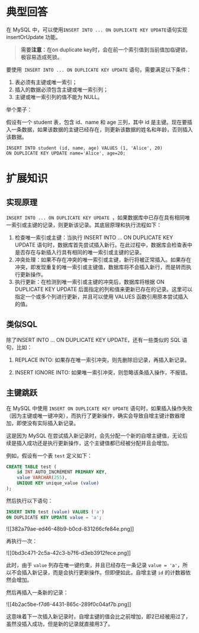 # 典型回答


在 MySQL 中，可以使用` INSERT INTO ... ON DUPLICATE KEY UPDATE `语句实现 insertOrUpdate 功能。



> <font style="color:rgb(33, 37, 41);">需要</font>**<font style="color:rgb(33, 37, 41);">注意</font>**<font style="color:rgb(33, 37, 41);">：在on duplicate key时，会在前一个索引值到当前值加临键锁，极容易造成死锁。</font>
>



要使用` INSERT INTO ... ON DUPLICATE KEY UPDATE` 语句，需要满足以下条件：

1. 表必须有主键或唯一索引；
2. 插入的数据必须包含主键或唯一索引列；
3. 主键或唯一索引列的值不能为 NULL。



举个栗子：



假设有一个 student 表，包含 id、name 和 age 三列，其中 id 是主键。现在要插入一条数据，如果该数据的主键已经存在，则更新该数据的姓名和年龄，否则插入该数据。



```plain
INSERT INTO student (id, name, age) VALUES (1, 'Alice', 20)
ON DUPLICATE KEY UPDATE name='Alice', age=20;
```



# 扩展知识


## 实现原理
`INSERT INTO ... ON DUPLICATE KEY UPDATE `，如果数据库中已存在具有相同唯一索引或主键的记录，则更新该记录。其底层原理和执行流程如下：



1. 检查唯一索引或主键：当执行 INSERT INTO ... ON DUPLICATE KEY UPDATE 语句时，数据库首先尝试插入新行。在此过程中，数据库会检查表中是否存在与新插入行具有相同的唯一索引或主键的记录。
2. 冲突处理：如果不存在冲突的唯一索引或主键，新行将被正常插入。如果存在冲突，即发现重复的唯一索引或主键值，数据库将不会插入新行，而是转而执行更新操作。
3. 执行更新：在检测到唯一索引或主键的冲突后，数据库将根据 ON DUPLICATE KEY UPDATE 后面指定的列和值来更新已存在的记录。这里可以指定一个或多个列进行更新，并且可以使用 VALUES 函数引用原本尝试插入的值。



## 类似SQL


除了INSERT INTO ... ON DUPLICATE KEY UPDATE，还有一些类似的 SQL 语句，比如：



1. REPLACE INTO: 如果存在唯一索引冲突，则先删除旧记录，再插入新记录。



2. INSERT IGNORE INTO: 如果唯一索引冲突，则忽略该条插入操作，不报错。





## 主键跳跃


在 MySQL 中使用 `INSERT ON DUPLICATE KEY UPDATE` 语句时，如果插入操作失败（因为主键或唯一键冲突），而执行了更新操作，确实会导致自增主键计数器增加，即使没有实际插入新记录。



这是因为 MySQL 在尝试插入新记录时，会先分配一个新的自增主键值，无论后续是插入成功还是执行更新操作，这个主键值都已经被分配并且会增加。



例如，假设有一个表 `test` 定义如下：



```sql
CREATE TABLE test (
    id INT AUTO_INCREMENT PRIMARY KEY,
    value VARCHAR(255),
    UNIQUE KEY unique_value (value)
);
```



然后执行以下语句：



```sql
INSERT INTO test (value) VALUES ('a') 
ON DUPLICATE KEY UPDATE value = 'a';
```



![[382a79ae-ed46-48b9-b0cd-831266cfe84e.png]]



再执行一次：



![[0bd3c471-2c5a-42c3-b7f6-d3eb3912fece.png]]



此时，由于 `value` 列存在唯一键约束，并且已经存在一条记录 `value = 'a'`，所以不会插入新记录，而是会执行更新操作。但即便如此，自增主键 `id` 的计数器依然会增加。



然后再插入一条新的记录：



![[4b2ac5be-f7d6-4431-865c-289f0c04af7b.png]]



这意味着下一次插入新记录时，自增主键的值会比之前增加，即2已经被用过了，虽然没插入成功，但是新的记录就直接用3了。

